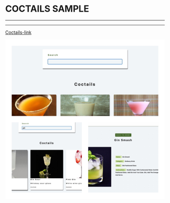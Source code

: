 # COCTAILS SAMPLE

---

---

[Coctails-link](https://coctails-sample.vercel.app/)

![alt text](img/kolaj.jpg)
